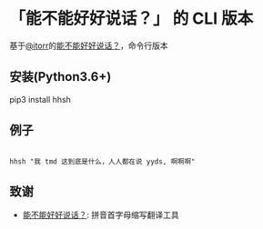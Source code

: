 # 「能不能好好说话？」 的 CLI 版本

基于[@itorr](https://github.com/itorr)的[能不能好好说话？](https://github.com/itorr/nbnhhsh)，命令行版本


## 安装(Python3.6+)

pip3 install hhsh

## 例子

```shell

hhsh "我 tmd 这到底是什么，人人都在说 yyds, 啊啊啊"

```

## 致谢
- [能不能好好说话？](https://github.com/itorr/nbnhhsh):  拼音首字母缩写翻译工具